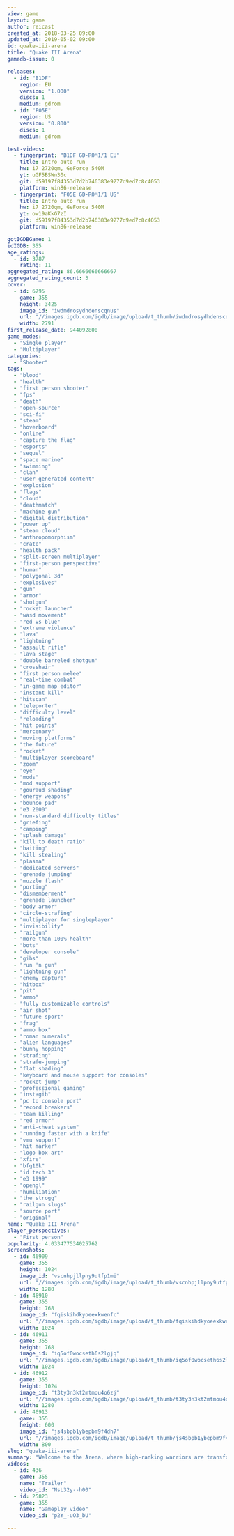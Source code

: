 ```yaml
---
view: game
layout: game
author: reicast
created_at: 2018-03-25 09:00
updated_at: 2019-05-02 09:00
id: quake-iii-arena
title: "Quake III Arena"
gamedb-issue: 0

releases:
  - id: "B1DF"
    region: EU
    version: "1.000"
    discs: 1
    medium: gdrom
  - id: "F05E"
    region: US
    version: "0.800"
    discs: 1
    medium: gdrom

test-videos:
  - fingerprint: "B1DF GD-ROM1/1 EU"
    title: Intro auto run
    hw: i7 2720qm, GeForce 540M
    yt: uGF5BSWn30c
    git: d59197f84353d7d2b746383e9277d9ed7c8c4053
    platform: win86-release
  - fingerprint: "F05E GD-ROM1/1 US"
    title: Intro auto run
    hw: i7 2720qm, GeForce 540M
    yt: ow19aKkG7zI
    git: d59197f84353d7d2b746383e9277d9ed7c8c4053
    platform: win86-release

gotIGDBGame: 1
idIGDB: 355
age_ratings:
  - id: 3787
    rating: 11
aggregated_rating: 86.6666666666667
aggregated_rating_count: 3
cover:
  - id: 6795
    game: 355
    height: 3425
    image_id: "iwdmdrosydhdenscqnus"
    url: "//images.igdb.com/igdb/image/upload/t_thumb/iwdmdrosydhdenscqnus.jpg"
    width: 2791
first_release_date: 944092800
game_modes:
  - "Single player"
  - "Multiplayer"
categories:
  - "Shooter"
tags:
  - "blood"
  - "health"
  - "first person shooter"
  - "fps"
  - "death"
  - "open-source"
  - "sci-fi"
  - "steam"
  - "hoverboard"
  - "online"
  - "capture the flag"
  - "esports"
  - "sequel"
  - "space marine"
  - "swimming"
  - "clan"
  - "user generated content"
  - "explosion"
  - "flags"
  - "cloud"
  - "deathmatch"
  - "machine gun"
  - "digital distribution"
  - "power up"
  - "steam cloud"
  - "anthropomorphism"
  - "crate"
  - "health pack"
  - "split-screen multiplayer"
  - "first-person perspective"
  - "human"
  - "polygonal 3d"
  - "explosives"
  - "gun"
  - "armor"
  - "shotgun"
  - "rocket launcher"
  - "wasd movement"
  - "red vs blue"
  - "extreme violence"
  - "lava"
  - "lightning"
  - "assault rifle"
  - "lava stage"
  - "double barreled shotgun"
  - "crosshair"
  - "first person melee"
  - "real-time combat"
  - "in-game map editor"
  - "instant kill"
  - "hitscan"
  - "teleporter"
  - "difficulty level"
  - "reloading"
  - "hit points"
  - "mercenary"
  - "moving platforms"
  - "the future"
  - "rocket"
  - "multiplayer scoreboard"
  - "zoom"
  - "eye"
  - "mods"
  - "mod support"
  - "gouraud shading"
  - "energy weapons"
  - "bounce pad"
  - "e3 2000"
  - "non-standard difficulty titles"
  - "griefing"
  - "camping"
  - "splash damage"
  - "kill to death ratio"
  - "baiting"
  - "kill stealing"
  - "plasma"
  - "dedicated servers"
  - "grenade jumping"
  - "muzzle flash"
  - "porting"
  - "dismemberment"
  - "grenade launcher"
  - "body armor"
  - "circle-strafing"
  - "multiplayer for singleplayer"
  - "invisibility"
  - "railgun"
  - "more than 100% health"
  - "bots"
  - "developer console"
  - "gibs"
  - "run 'n gun"
  - "lightning gun"
  - "enemy capture"
  - "hitbox"
  - "pit"
  - "ammo"
  - "fully customizable controls"
  - "air shot"
  - "future sport"
  - "frag"
  - "ammo box"
  - "roman numerals"
  - "alien languages"
  - "bunny hopping"
  - "strafing"
  - "strafe-jumping"
  - "flat shading"
  - "keyboard and mouse support for consoles"
  - "rocket jump"
  - "professional gaming"
  - "instagib"
  - "pc to console port"
  - "record breakers"
  - "team killing"
  - "red armor"
  - "anti-cheat system"
  - "running faster with a knife"
  - "vmu support"
  - "hit marker"
  - "logo box art"
  - "xfire"
  - "bfg10k"
  - "id tech 3"
  - "e3 1999"
  - "opengl"
  - "humiliation"
  - "the strogg"
  - "railgun slugs"
  - "source port"
  - "original"
name: "Quake III Arena"
player_perspectives:
  - "First person"
popularity: 4.033477534025762
screenshots:
  - id: 46909
    game: 355
    height: 1024
    image_id: "vscnhpjllpny9utfp1mi"
    url: "//images.igdb.com/igdb/image/upload/t_thumb/vscnhpjllpny9utfp1mi.jpg"
    width: 1280
  - id: 46910
    game: 355
    height: 768
    image_id: "fqiskihdkyoeexkwenfc"
    url: "//images.igdb.com/igdb/image/upload/t_thumb/fqiskihdkyoeexkwenfc.jpg"
    width: 1024
  - id: 46911
    game: 355
    height: 768
    image_id: "iq5of0wocseth6s2lgjq"
    url: "//images.igdb.com/igdb/image/upload/t_thumb/iq5of0wocseth6s2lgjq.jpg"
    width: 1024
  - id: 46912
    game: 355
    height: 1024
    image_id: "t3ty3n3kt2mtmou4o6zj"
    url: "//images.igdb.com/igdb/image/upload/t_thumb/t3ty3n3kt2mtmou4o6zj.jpg"
    width: 1280
  - id: 46913
    game: 355
    height: 600
    image_id: "js4sbpb1ybepbm9f4dh7"
    url: "//images.igdb.com/igdb/image/upload/t_thumb/js4sbpb1ybepbm9f4dh7.jpg"
    width: 800
slug: "quake-iii-arena"
summary: "Welcome to the Arena, where high-ranking warriors are transformed into spineless mush. Abandoning every ounce of common sense and any trace of doubt, you lunge onto a stage of harrowing landscapes and veiled abysses. Your new environment rejects you with lava pits and atmospheric hazards as legions of foes surround you, testing the gut reaction that brought you here in the first place. Your new mantra: Fight or be finished."
videos:
  - id: 436
    game: 355
    name: "Trailer"
    video_id: "NsL32y--h00"
  - id: 25823
    game: 355
    name: "Gameplay video"
    video_id: "p2Y_-uO3_bU"

---
```

